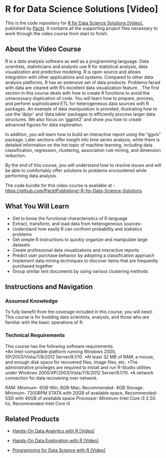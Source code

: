 # R for Data Science Solutions [Video]
This is the code repository for [R for Data Science Solutions [Video]](https://www.packtpub.com/big-data-and-business-intelligence/r-data-science-solutions-video?utm_source=github&utm_medium=repository&utm_campaign=9781787129122), published by [Packt](https://www.packtpub.com/?utm_source=github). It contains all the supporting project files necessary to work through the video course from start to finish.
## About the Video Course
R is a data analysis software as well as a programming language. Data scientists, statisticians and analysts use R for statistical analysis, data visualization and predictive modeling. R is open source and allows integration with other applications and systems. Compared to other data analysis platforms, R has an extensive set of data products. Problems faced with data are cleared with R’s excellent data visualization feature. .
The first section in this course deals with how to create R functions to avoid the unnecessary duplication of code. You will learn how to prepare, process, and perform sophisticated ETL for heterogeneous data sources with R packages. An example of data manipulation is provided, illustrating how to use the ‘dplyr’ and ‘data.table’ packages to efficiently process larger data structures. We also focus on ‘ggplot2’ and show you how to create advanced figures for data exploration.

In addition, you will learn how to build an interactive report using the “ggvis” package. Later sections offer insight into time series analysis, while there is detailed information on the hot topic of machine learning, including data classification, regression, clustering, association rule mining, and dimension reduction.

By the end of this course, you will understand how to resolve issues and will be able to comfortably offer solutions to problems encountered while performing data analysis. 

The code bundle for this video course is available at - https://github.com/PacktPublishing/-R-for-Data-Science-Solutions

<H2>What You Will Learn</H2>
<DIV class=book-info-will-learn-text>
<UL>
<LI>Get to know the functional characteristics of R language 
<LI>Extract, transform, and load data from heterogeneous sources- 
<LI>Understand how easily R can confront probability and statistics problems 
<LI>Get simple R instructions to quickly organize and manipulate large datasets 
<LI>Create professional data visualizations and interactive reports 
<LI>Predict user purchase behavior by adopting a classification approach 
<LI>Implement data mining techniques to discover items that are frequently purchased together 
<LI>Group similar text documents by using various clustering methods </LI></UL></DIV>

## Instructions and Navigation
### Assumed Knowledge
To fully benefit from the coverage included in this course, you will need:<br/>
This course is for budding data scientists, analysts, and those who are familiar with the basic operations of R.
### Technical Requirements
This course has the following software requirements:<br/>
•An Intel-compatible platform running Windows 2000, XP/2003/Vista/7/8/2012 Server/8.1/10.
•At least 32 MB of RAM, a mouse, and enough disk space for recovered files, image files, etc.
•The administrative privileges are required to install and run R-Studio utilities under Windows 2000/XP/2003/Vista/7/8/2012 Server/8.1/10.
•A network connection for data recovering over network.


RAM: Minimum- 6GB-Win, 8GB-Mac; Recommended- 8GB
Storage: Minimum- 7200RPM STATA with 20GB of available space, Recommended-SSD with 40GB of available space
Processor: Minimum-Intel Core i3 2.5G hz, Recommended-Intel Core i5


## Related Products
* [Hands-On Data Analytics with R [Video]](https://www.packtpub.com/big-data-and-business-intelligence/hands-data-analytics-r-video?utm_source=github&utm_medium=repository&utm_campaign=9781789134667)

* [Hands-On Data Exploration with R [Video]](https://www.packtpub.com/big-data-and-business-intelligence/hands-data-exploration-r-video?utm_source=github&utm_medium=repository&utm_campaign=9781789137163)

* [Programming for Data Science with R [Video]](https://www.packtpub.com/application-development/programming-data-science-r-video?utm_source=github&utm_medium=repository&utm_campaign=9781788998239)

